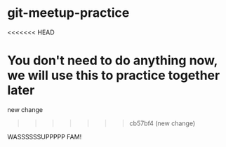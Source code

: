 # git-meetup-practice
<<<<<<< HEAD

You don't need to do anything now, we will use this to practice together later
=======
new change
>>>>>>> cb57bf4 (new change)

WASSSSSSUPPPPP FAM! 


